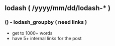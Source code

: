 <!--###### ########## ########## #######-->
## lodash ( /yyyy/mm/dd/lodash-* )
<!--###### ########## ########## #######-->

### () - lodash_groupby ( need links )
* get to 1000+ words
* have 5+ internal links for the post

